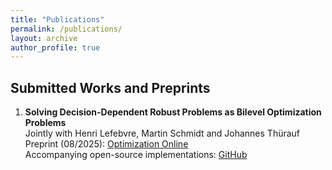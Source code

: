 ```yaml
---
title: "Publications"
permalink: /publications/
layout: archive
author_profile: true
---
```


## Submitted Works and Preprints

1. **Solving Decision-Dependent Robust Problems as Bilevel Optimization Problems**  
  Jointly with Henri Lefebvre, Martin Schmidt and Johannes Thürauf  
  Preprint (08/2025): [Optimization Online](https://optimization-online.org/2025/02/solving-decision-dependent-robust-problems-as-bilevel-optimization-problems/)  
  Accompanying open-source implementations: [GitHub](https://github.com/simstevens/ddro-via-bilevel)
